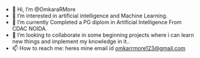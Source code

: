 - 👋 Hi, I’m @OmkaraRMore
- 👀 I’m interested in artificial intelligence and Machine Learning.
- 🌱 I’m currently Completed a PG diplom in Artificial Intelligence From CDAC NOIDA.
- 💞️ I’m looking to collaborate in some beginning projects where i can learn new things and implement my knowledge in it..
- 📫 How to reach me: heres mine email id omkarrmore123@gmail.com

<!---
OmkaraRMore/OmkaraRMore is a ✨ special ✨ repository because its `README.md` (this file) appears on your GitHub profile.
You can click the Preview link to take a look at your changes.
--->
